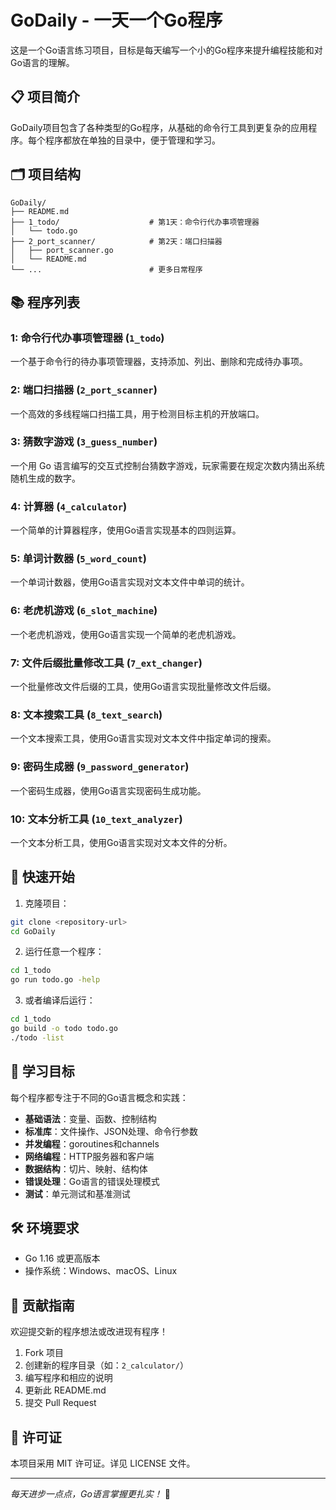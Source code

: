 # GoDaily - 一天一个Go程序

这是一个Go语言练习项目，目标是每天编写一个小的Go程序来提升编程技能和对Go语言的理解。

## 📋 项目简介

GoDaily项目包含了各种类型的Go程序，从基础的命令行工具到更复杂的应用程序。每个程序都放在单独的目录中，便于管理和学习。

## 🗂️ 项目结构

```
GoDaily/
├── README.md
├── 1_todo/                    # 第1天：命令行代办事项管理器
│   └── todo.go
├── 2_port_scanner/            # 第2天：端口扫描器
│   ├── port_scanner.go
│   └── README.md
└── ...                        # 更多日常程序
```

## 📚 程序列表

### 1: 命令行代办事项管理器 (`1_todo`)

一个基于命令行的待办事项管理器，支持添加、列出、删除和完成待办事项。

### 2: 端口扫描器 (`2_port_scanner`)

一个高效的多线程端口扫描工具，用于检测目标主机的开放端口。

### 3: 猜数字游戏 (`3_guess_number`)

一个用 Go 语言编写的交互式控制台猜数字游戏，玩家需要在规定次数内猜出系统随机生成的数字。

### 4: 计算器 (`4_calculator`)

一个简单的计算器程序，使用Go语言实现基本的四则运算。

### 5: 单词计数器 (`5_word_count`)

一个单词计数器，使用Go语言实现对文本文件中单词的统计。

### 6: 老虎机游戏 (`6_slot_machine`)

一个老虎机游戏，使用Go语言实现一个简单的老虎机游戏。

### 7: 文件后缀批量修改工具 (`7_ext_changer`)

一个批量修改文件后缀的工具，使用Go语言实现批量修改文件后缀。

### 8: 文本搜索工具 (`8_text_search`)

一个文本搜索工具，使用Go语言实现对文本文件中指定单词的搜索。

### 9: 密码生成器 (`9_password_generator`)

一个密码生成器，使用Go语言实现密码生成功能。

### 10: 文本分析工具 (`10_text_analyzer`)

一个文本分析工具，使用Go语言实现对文本文件的分析。





## 🚀 快速开始

1. 克隆项目：
```bash
git clone <repository-url>
cd GoDaily
```

2. 运行任意一个程序：
```bash
cd 1_todo
go run todo.go -help
```

3. 或者编译后运行：
```bash
cd 1_todo
go build -o todo todo.go
./todo -list
```

## 📖 学习目标

每个程序都专注于不同的Go语言概念和实践：

- **基础语法**：变量、函数、控制结构
- **标准库**：文件操作、JSON处理、命令行参数
- **并发编程**：goroutines和channels
- **网络编程**：HTTP服务器和客户端
- **数据结构**：切片、映射、结构体
- **错误处理**：Go语言的错误处理模式
- **测试**：单元测试和基准测试

## 🛠️ 环境要求

- Go 1.16 或更高版本
- 操作系统：Windows、macOS、Linux

## 📝 贡献指南

欢迎提交新的程序想法或改进现有程序！

1. Fork 项目
2. 创建新的程序目录（如：`2_calculator/`）
3. 编写程序和相应的说明
4. 更新此 README.md
5. 提交 Pull Request

## 📄 许可证

本项目采用 MIT 许可证。详见 LICENSE 文件。

---

*每天进步一点点，Go语言掌握更扎实！* 🚀
